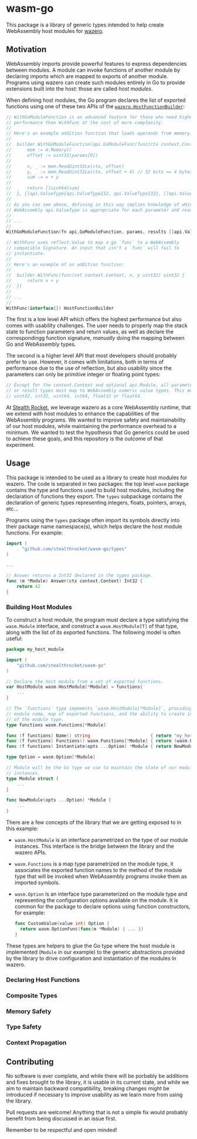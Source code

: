 # wasm-go

This package is a library of generic types intended to help create WebAssembly
host modules for [wazero](https://github.com/tetratelabs/wazero).

## Motivation

WebAssembly imports provide powerful features to express dependencies between
modules. A module can invoke functions of another module by declaring imports
which are mapped to exports of another module. Programs using wazero can create
such modules entirely in Go to provide extensions built into the host: those are
called *host modules*.

When defining host modules, the Go program declares the list of exported
functions using one of these two APIs of the [`wazero.HostFunctionBuilder`](https://pkg.go.dev/github.com/tetratelabs/wazero#HostFunctionBuilder):

```go
// WithGoModuleFunction is an advanced feature for those who need higher
// performance than WithFunc at the cost of more complexity.
//
// Here's an example addition function that loads operands from memory:
//
//	builder.WithGoModuleFunction(api.GoModuleFunc(func(ctx context.Context, mod api.Module, params []uint64) []uint64 {
//		mem := m.Memory()
//		offset := uint32(params[0])
//
//		x, _ := mem.ReadUint32Le(ctx, offset)
//		y, _ := mem.ReadUint32Le(ctx, offset + 4) // 32 bits == 4 bytes!
//		sum := x + y
//
//		return []uint64{sum}
//	}, []api.ValueType{api.ValueTypeI32, api.ValueTypeI32}, []api.ValueType{api.ValueTypeI32})
//
// As you can see above, defining in this way implies knowledge of which
// WebAssembly api.ValueType is appropriate for each parameter and result.
//
// ...
//
WithGoModuleFunction(fn api.GoModuleFunction, params, results []api.ValueType) HostFunctionBuilder
```

```go
// WithFunc uses reflect.Value to map a go `func` to a WebAssembly
// compatible Signature. An input that isn't a `func` will fail to
// instantiate.
//
// Here's an example of an addition function:
//
//	builder.WithFunc(func(cxt context.Context, x, y uint32) uint32 {
//		return x + y
//	})
//
// ...
//
WithFunc(interface{}) HostFunctionBuilder
```

The first is a low level API which offers the highest performance but also comes
with usability challenges. The user needs to properly map the stack state to
function parameters and return values, as well as declare the correspondingg
function signature, _manually_ doing the mapping between Go and WebAssembly
types.

The second is a higher level API that most developers should probably prefer to
use. However, it comes with limitations, both in terms of performance due to the
use of reflection, but also usability since the parameters can only be primitive
integer or floating point types:

```go
// Except for the context.Context and optional api.Module, all parameters
// or result types must map to WebAssembly numeric value types. This means
// uint32, int32, uint64, int64, float32 or float64.
```

At [Stealth Rocket](https://github.com/stealthrocket), we leverage wazero as
a core WebAssembly runtime, that we extend with host modules to enhance the
capabilities of the WebAssembly programs. We wanted to improve safety and
maintainability of our host modules, while maintaining the performance overhead
to a minimum. We wanted to test the hypothesis that Go generics could be used to
achieve these goals, and this repository is the outcome of that experiment.

## Usage

This package is intended to be used as a library to create host modules for
wazero. The code is separated in two packages: the top level `wasm` package
contains the type and functions used to build host modules, including the
declaration of functions they export. The `types` subpackage contains the
declaration of generic types representing integers, floats, pointers, arrays,
etc...

Programs using the `types` package often import its symbols directly into their
package name namespace(s), which helps declare the host module functions. For
example:

```go
import (
    . "github.com/stealthrocket/wasm-go/types"
)

...

// Answer returns a Int32 declared in the types package.
func (m *Module) Answer(ctx context.Context) Int32 {
    return 42
}
```

### Building Host Modules

To construct a host module, the program must declare a type satisfying the
`wasm.Module` interface, and construct a `wasm.HostModule[T]` of that type,
along with the list of its exported functions. The following model is often
useful:

```go
package my_host_module

import (
    "github.com/stealthrocket/wasm-go"
)

// Declare the host module from a set of exported functions.
var HostModule wasm.HostModule[*Module] = functions{
    ...
}

// The `functions` type impements `wasm.HostModule[*Module]`, providing the
// module name, map of exported functions, and the ability to create instances
// of the module type.
type functions wasm.Functions[*Module]

func (f functions) Name() string                       { return "my_host_module" }
func (f functions) Functions() wasm.Functions[*Module] { return (wasm.Functions[*Module])(f) }
func (f functions) Instantiate(opts ...Option) *Module { return NewModule(opts...) }

type Option = wasm.Option[*Module]

// Module will be the Go type we use to maintain the state of our module
// instances.
type Module struct {
    ...
}

func NewModule(opts ...Option) *Module {
    ...
}
```

There are a few concepts of the library that we are getting exposed to in this
example:

- `wasm.HostModule` is an interface parametrized on the type of our module
  instances. This interface is the bridge between the library and the wazero
  APIs.

- `wasm.Functions` is a map type parametrized on the module type, it associates
  the exported function names to the method of the module type that will be
  invoked when WebAssembly programs invoke them as imported symbols.

- `wasm.Option` is an interface type parameterized on the module type and
  representing the configuration options available on the module. It is common
  for the package to declare options using function constructors, for example:

  ```go
  func CustomValue(value int) Option {
    return wasm.OptionFunc(func(m *Module) { ... })
  }
  ```

These types are helpers to glue the Go type where the host module is implemented
(`Module` in our example) to the generic abstractions provided by the library to
drive configuration and instantiation of the modules in wazero.

### Declaring Host Functions

### Composite Types

### Memory Safety

### Type Safety

### Context Propagation

## Contributing

No software is ever complete, and while there will be porbably be additions and
fixes brought to the library, it is usable in its current state, and while we
aim to maintain backward compatibility, breaking changes might be introduced if
necessary to improve usability as we learn more from using the library.

Pull requests are welcome! Anything that is not a simple fix would probably
benefit from being discussed in an issue first.

Remember to be respectful and open minded!
